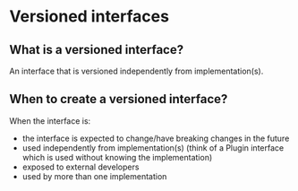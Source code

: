 # Versioned interfaces

## What is a versioned interface?

An interface that is versioned independently from implementation(s).  

## When to create a versioned interface?

When the interface is: 

- the interface is expected to change/have breaking changes in the future
- used independently from implementation(s) (think of a Plugin interface which is used without knowing the implementation)
- exposed to external developers 
- used by more than one implementation 